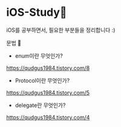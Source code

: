 # iOS-Study🌱

iOS를 공부하면서, 필요한 부분들을 정리합니다 :)


문법 👾
- enum이란 무엇인가?

https://qudgus1984.tistory.com/8


- Protocol이란 무엇인가?

https://qudgus1984.tistory.com/5



- delegate란 무엇인가?

https://qudgus1984.tistory.com/4


